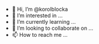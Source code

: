 - 👋 Hi, I’m @korolblocka
- 👀 I’m interested in ...
- 🌱 I’m currently learning ...
- 💞️ I’m looking to collaborate on ...
- 📫 How to reach me ...

<!---
korolblocka/korolblocka is a ✨ special ✨ repository because its `README.md` (this file) appears on your GitHub profile.
You can click the Preview link to take a look at your changes.
--->
